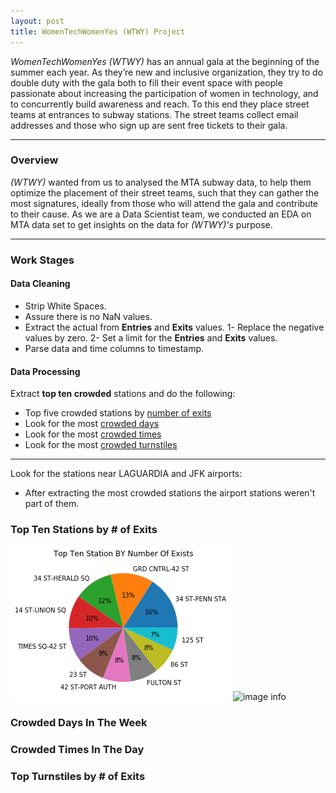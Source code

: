 ```yaml
---
layout: post
title: WomenTechWomenYes (WTWY) Project
---
```


*WomenTechWomenYes (WTWY)* has an annual gala at the beginning of the summer each year. As they’re new and inclusive organization, they try to do double duty with the gala both to fill their event space with people passionate about increasing the participation of women in technology, and to concurrently build awareness and reach. To this end they place street teams at entrances to subway stations. The street teams collect email addresses and those who sign up are sent free tickets to their gala.

-----

### Overview

*(WTWY)* wanted from us to analysed the MTA subway data, to help them optimize the placement of their street teams, such that they can gather the most signatures, ideally from those who will attend the gala and contribute to their cause. 
As we are a Data Scientist team, we conducted an EDA on MTA data set to get insights on the data for *(WTWY)'s* purpose. 

-----

### Work Stages

#### Data Cleaning
 - Strip White Spaces.
 - Assure there is no NaN values.
 - Extract the actual from **Entries** and **Exits** values. 
   1- Replace the negative values by zero. 
   2- Set a limit for the **Entries** and **Exits** values. 
 - Parse data and time columns to timestamp.

#### Data Processing 

Extract __top ten crowded__ stations and do the following:

* Top five crowded stations by <span style="text-decoration: underline">number of exits</span>
* Look for the most <span style="text-decoration: underline">crowded days</span>
* Look for the most <span style="text-decoration: underline">crowded times</span>
* Look for the most <span style="text-decoration: underline">crowded turnstiles</span>

--- 

Look for the stations near LAGUARDIA and JFK airports:
* After extracting the most crowded stations the airport stations weren't part of them. 


### Top Ten Stations by # of Exits

![image](top_ten_stations.png)
![image info](Users/khalidalsuwayan/Desktop/LamaM13.github.io/_posts/top_ten_stations.png "Image Description")

### Crowded Days In The Week 

### Crowded Times In The Day

### Top Turnstiles by # of Exits 

